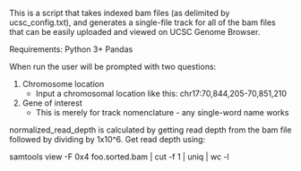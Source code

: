 This is a script that takes indexed bam files (as delimited by ucsc_config.txt),
and generates a single-file track for all of the bam files that can be easily
uploaded and viewed on UCSC Genome Browser.

Requirements:
Python 3+
Pandas

When run the user will be prompted with two questions:
1. Chromosome location
    - Input a chromosomal location like this: chr17:70,844,205-70,851,210
2. Gene of interest
    - This is merely for track nomenclature - any single-word name works

normalized_read_depth is calculated by getting read depth from the bam file
followed by dividing by 1x10^6. Get read depth using:

samtools view -F 0x4 foo.sorted.bam | cut -f 1 | uniq | wc -l

